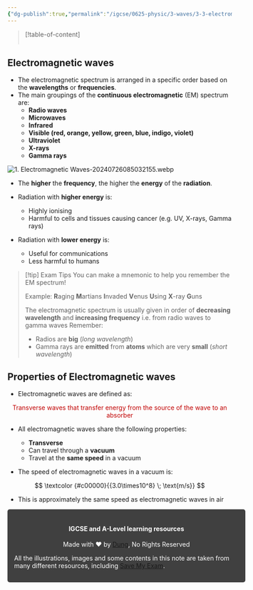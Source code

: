 ```yaml
---
{"dg-publish":true,"permalink":"/igcse/0625-physic/3-waves/3-3-electromagnetic-spectrum/1-electromagnetic-waves/","tags":["IGCSE","0625-Physics"],"noteIcon":""}
---
```


> [!table-of-content]
> ```table-of-contents
> ```

## Electromagnetic waves
- The electromagnetic spectrum is arranged in a specific order based on the **wavelengths** or **frequencies**.
- The main groupings of the **continuous electromagnetic** (EM) spectrum are:
    - **Radio waves**
    - **Microwaves**
    - **Infrared**
    - **Visible (red, orange, yellow, green, blue, indigo, violet)**
    - **Ultraviolet**
    - **X-rays**
    - **Gamma rays**

![1. Electromagnetic Waves-20240726085032155.webp](/img/user/IGCSE/0625%20-%20Physic/3.%20Waves/3.3.%20Electromagnetic%20spectrum/Resources/1.%20Electromagnetic%20Waves-20240726085032155.webp)

- The **higher** the **frequency**, the higher the **energy** of the **radiation**.

- Radiation with **higher energy** is:
    - Highly ionising
    - Harmful to cells and tissues causing cancer (e.g. UV, X-rays, Gamma rays)
- Radiation with **lower energy** is:
    - Useful for communications
    - Less harmful to humans


> [!tip] Exam Tips
> You can make a mnemonic to help you remember the EM spectrum!
> 
> Example: **R**aging **M**artians **I**nvaded **V**enus **U**sing **X**-ray **G**uns
> 
> The electromagnetic spectrum is usually given in order of **decreasing wavelength** and **increasing frequency** i.e. from radio waves to gamma waves
> Remember:
> - Radios are **big** (*long wavelength*)
> - Gamma rays are **emitted** from **atoms** which are very **small** (*short wavelength*)

## Properties of Electromagnetic waves
- Electromagnetic waves are defined as:

<center style="color: #c00000">Transverse waves that transfer energy from the source of the wave to an absorber</center>

- All electromagnetic waves share the following properties:
	- **Transverse**
	- Can travel through a **vacuum**
	- Travel at the **same speed** in a vacuum

- The speed of electromagnetic waves in a vacuum is:

$$
\textcolor {#c00000}{{3.0\times10^8} \; \text{m/s}}
$$

- This is approximately the same speed as electromagnetic waves in air


<div class="transclusion internal-embed is-loaded"><div class="markdown-embed">





<div style="background-color: #404040; padding:15px; border-radius: 5px; color: #fff; width: 100%">
<h4 style="text-align: center">IGCSE and A-Level learning resources</h4>
<p style="text-align: center">Made with ♥ by <a href="https://www.facebook.com/luong.tuandung.3/" target="_blank">Dung</a>, No Rights Reserved</p>
<p>All the illustrations, images and some contents in this note are taken from many different resources, including <a href="https://www.savemyexams.com/" target="_blank">Save My Exam</a>.</p>
</div>


</div></div>

